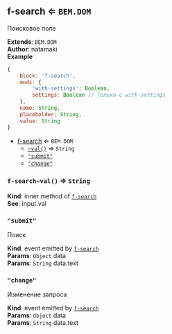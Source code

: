 <a name="module_f-search"></a>

## f-search ⇐ <code>BEM.DOM</code>
Поисковое поле

**Extends**: <code>BEM.DOM</code>  
**Author**: natamaki  
**Example**  
```js
{
    block: 'f-search',
    mods: {
        'with-settings': Boolean,
        settings: Boolean // Только с with-settings
    },
    name: String,
    placeholder: String,
    value: String
}
```

* [f-search](#module_f-search) ⇐ <code>BEM.DOM</code>
    * [`~val()`](#module_f-search..val) ⇒ <code>String</code>
    * [`"submit"`](#event_submit)
    * [`"change"`](#event_change)

<a name="module_f-search..val"></a>

### `f-search~val()` ⇒ <code>String</code>
**Kind**: inner method of [<code>f-search</code>](#module_f-search)  
**See**: input.val  
<a name="event_submit"></a>

### `"submit"`
Поиск

**Kind**: event emitted by [<code>f-search</code>](#module_f-search)  
**Params**: <code>Object</code> data  
**Params**: <code>String</code> data.text  
<a name="event_change"></a>

### `"change"`
Изменение запроса

**Kind**: event emitted by [<code>f-search</code>](#module_f-search)  
**Params**: <code>Object</code> data  
**Params**: <code>String</code> data.text  
